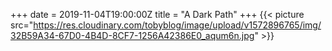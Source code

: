+++
date = 2019-11-04T19:00:00Z
title = "A Dark Path"
+++
{{< picture src="https://res.cloudinary.com/tobyblog/image/upload/v1572896765/img/32B59A34-67D0-4B4D-8CF7-1256A42386E0_aqum6n.jpg" >}}